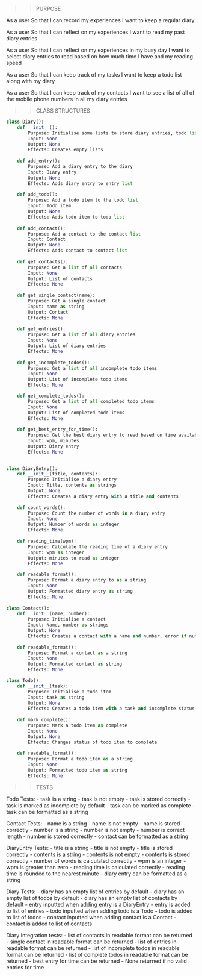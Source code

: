 >> PURPOSE

As a user
So that I can record my experiences
I want to keep a regular diary

As a user
So that I can reflect on my experiences
I want to read my past diary entries

As a user
So that I can reflect on my experiences in my busy day
I want to select diary entries to read based on how much time I have and my reading speed

As a user
So that I can keep track of my tasks
I want to keep a todo list along with my diary

As a user
So that I can keep track of my contacts
I want to see a list of all of the mobile phone numbers in all my diary entries

>> CLASS STRUCTURES
```python
class Diary():
    def __init__():
        Purpose: Initialise some lists to store diary entries, todo list and contacts
        Input: None
        Output: None
        Effects: Creates empty lists
    
    def add_entry():
        Purpose: Add a diary entry to the diary
        Input: Diary entry
        Output: None
        Effects: Adds diary entry to entry list
    
    def add_todo():
        Purpose: Add a todo item to the todo list
        Input: Todo item
        Output: None
        Effects: Adds todo item to todo list
    
    def add_contact():
        Purpose: Add a contact to the contact list
        Input: Contact
        Output: None
        Effects: Adds contact to contact list
    
    def get_contacts():
        Purpose: Get a list of all contacts
        Input: None
        Output: List of contacts
        Effects: None
    
    def get_single_contact(name):
        Purpose: Get a single contact
        Input: name as string
        Output: Contact
        Effects: None
    
    def get_entries():
        Purpose: Get a list of all diary entries
        Input: None
        Output: List of diary entries
        Effects: None
    
    def get_incomplete_todos():
        Purpose: Get a list of all incomplete todo items
        Input: None
        Output: List of incomplete todo items
        Effects: None

    def get_complete_todos():
        Purpose: Get a list of all completed todo items
        Input: None
        Output: List of completed todo items
        Effects: None
    
    def get_best_entry_for_time():
        Purpose: Get the best diary entry to read based on time available and reading speed
        Input: wpm, minutes
        Output: Diary entry
        Effects: None
    

class DiaryEntry():
    def __init__(title, contents):
        Purpose: Initialise a diary entry
        Input: Title, contents as strings
        Output: None
        Effects: Creates a diary entry with a title and contents
    
    def count_words():
        Purpose: Count the number of words in a diary entry
        Input: None
        Output: Number of words as integer
        Effects: None
    
    def reading_time(wpm):
        Purpose: Calculate the reading time of a diary entry
        Input: wpm as integer
        Output: minutes to read as integer
        Effects: None

    def readable_format():
        Purpose: Format a diary entry to as a string
        Input: None
        Output: Formatted diary entry as string
        Effects: None
    
class Contact():
    def __init__(name, number):
        Purpose: Initialise a contact
        Input: Name, number as strings
        Output: None
        Effects: Creates a contact with a name and number, error if number not valid
    
    def readable_format():
        Purpose: Format a contact as a string
        Input: None
        Output: Formatted contact as string
        Effects: None

class Todo():
    def __init__(task):
        Purpose: Initialise a todo item
        Input: task as string
        Output: None
        Effects: Creates a todo item with a task and incomplete status
    
    def mark_complete():
        Purpose: Mark a todo item as complete
        Input: None
        Output: None
        Effects: Changes status of todo item to complete
    
    def readable_format():
        Purpose: Format a todo item as a string
        Input: None
        Output: Formatted todo item as string
        Effects: None
```

>> TESTS

Todo Tests:
    - task is a string
    - task is not empty
    - task is stored correctly
    - task is marked as incomplete by default
    - task can be marked as complete
    - task can be formatted as a string

Contact Tests:
    - name is a string
    - name is not empty
    - name is stored correctly
    - number is a string
    - number is not empty
    - number is correct length
    - number is stored correctly
    - contact can be formatted as a string

DiaryEntry Tests:
    - title is a string
    - title is not empty
    - title is stored correctly
    - contents is a string
    - contents is not empty
    - contents is stored correctly
    - number of words is calculated correctly
    - wpm is an integer
    - wpm is greater than zero
    - reading time is calculated correctly
    - reading time is rounded to the nearest minute
    - diary entry can be formatted as a string

Diary Tests:
    - diary has an empty list of entries by default
    - diary has an empty list of todos by default
    - diary has an empty list of contacts by default
    - entry inputted when adding entry is a DiaryEntry
    - entry is added to list of entries
    - todo inputted when adding todo is a Todo
    - todo is added to list of todos
    - contact inputted when adding contact is a Contact
    - contact is added to list of contacts

Diary Integration tests:
    - list of contacts in readable format can be returned
    - single contact in readable format can be returned
    - list of entries in readable format can be returned
    - list of incomplete todos in readable format can be returned
    - list of complete todos in readable format can be returned
    - best entry for time can be returned
    - None returned if no valid entries for time